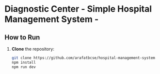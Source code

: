 # Diagnostic Center - Simple Hospital Management System -


## How to Run

1. **Clone** the repository:
   ```bash
   git clone https://github.com/arafatbcse/hospital-management-system
   npm install
   npm run dev
   ```
